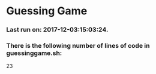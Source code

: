 # Guessing Game
### Last run on: 2017-12-03:15:03:24.
### There is the following number of lines of code in guessinggame.sh:
23

